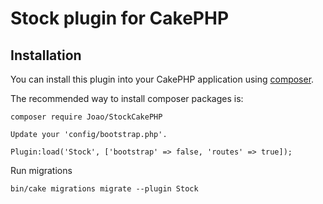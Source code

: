 # Stock plugin for CakePHP

## Installation

You can install this plugin into your CakePHP application using [composer](https://getcomposer.org).

The recommended way to install composer packages is:

```
composer require Joao/StockCakePHP
```

```
Update your 'config/bootstrap.php'.
```

```
Plugin:load('Stock', ['bootstrap' => false, 'routes' => true]);
```

Run migrations

```
bin/cake migrations migrate --plugin Stock
```
